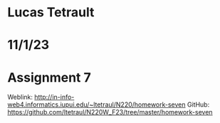# Lucas Tetrault
# 11/1/23
# Assignment 7
Weblink: http://in-info-web4.informatics.iupui.edu/~ltetraul/N220/homework-seven
GitHub: https://github.com/ltetraul/N220W_F23/tree/master/homework-seven